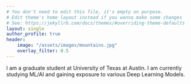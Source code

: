 ```yaml
---
# You don't need to edit this file, it's empty on purpose.
# Edit theme's home layout instead if you wanna make some changes
# See: https://jekyllrb.com/docs/themes/#overriding-theme-defaults
layout: single
author_profile: true
header:
    image: "/assets/images/mountains.jpg"
    overlay_filter: 0.5
---
```


<!-- ![img](/assets/images/mountains.jpg) -->
I am a graduate student at University of Texas at Austin. I am currently studying ML/AI and gaining exposure to various Deep Learning Models.
